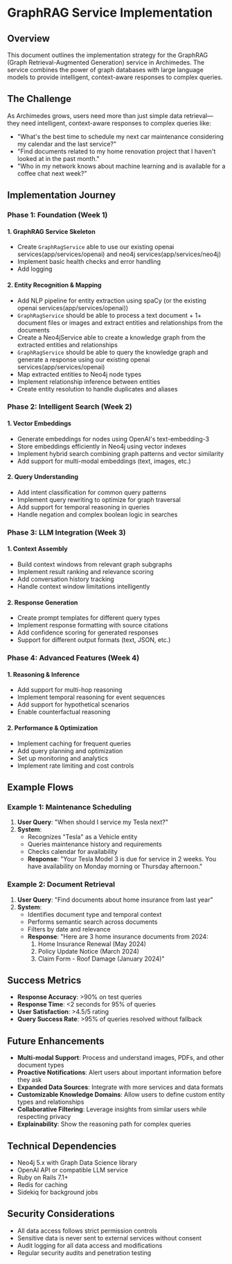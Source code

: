 # GraphRAG Service Implementation

## Overview
This document outlines the implementation strategy for the GraphRAG (Graph Retrieval-Augmented Generation) service in Archimedes. The service combines the power of graph databases with large language models to provide intelligent, context-aware responses to complex queries.

## The Challenge
As Archimedes grows, users need more than just simple data retrieval—they need intelligent, context-aware responses to complex queries like:
- "What's the best time to schedule my next car maintenance considering my calendar and the last service?"
- "Find documents related to my home renovation project that I haven't looked at in the past month."
- "Who in my network knows about machine learning and is available for a coffee chat next week?"

## Implementation Journey

### Phase 1: Foundation (Week 1)

#### 1. GraphRAG Service Skeleton
- Create `GraphRagService` able to use our existing openai services(app/services/openai) and neo4j services(app/services/neo4j)
- Implement basic health checks and error handling
- Add logging

#### 2. Entity Recognition & Mapping
- Add NLP pipeline for entity extraction using spaCy (or the existing openai services(app/services/openai))
- `GraphRagService` should be able to process a text document + 1+ document files or images and extract entities and relationships from the documents
- Create a Neo4jService able to create a knowledge graph from the extracted entities and relationships
- `GraphRagService` should be able to query the knowledge graph and generate a response using our existing openai services(app/services/openai)
- Map extracted entities to Neo4j node types
- Implement relationship inference between entities
- Create entity resolution to handle duplicates and aliases

### Phase 2: Intelligent Search (Week 2)

#### 1. Vector Embeddings
- Generate embeddings for nodes using OpenAI's text-embedding-3
- Store embeddings efficiently in Neo4j using vector indexes
- Implement hybrid search combining graph patterns and vector similarity
- Add support for multi-modal embeddings (text, images, etc.)

#### 2. Query Understanding
- Add intent classification for common query patterns
- Implement query rewriting to optimize for graph traversal
- Add support for temporal reasoning in queries
- Handle negation and complex boolean logic in searches

### Phase 3: LLM Integration (Week 3)

#### 1. Context Assembly
- Build context windows from relevant graph subgraphs
- Implement result ranking and relevance scoring
- Add conversation history tracking
- Handle context window limitations intelligently

#### 2. Response Generation
- Create prompt templates for different query types
- Implement response formatting with source citations
- Add confidence scoring for generated responses
- Support for different output formats (text, JSON, etc.)

### Phase 4: Advanced Features (Week 4)

#### 1. Reasoning & Inference
- Add support for multi-hop reasoning
- Implement temporal reasoning for event sequences
- Add support for hypothetical scenarios
- Enable counterfactual reasoning

#### 2. Performance & Optimization
- Implement caching for frequent queries
- Add query planning and optimization
- Set up monitoring and analytics
- Implement rate limiting and cost controls

## Example Flows

### Example 1: Maintenance Scheduling
1. **User Query**: "When should I service my Tesla next?"
2. **System**:
   - Recognizes "Tesla" as a Vehicle entity
   - Queries maintenance history and requirements
   - Checks calendar for availability
   - **Response**: "Your Tesla Model 3 is due for service in 2 weeks. You have availability on Monday morning or Thursday afternoon."

### Example 2: Document Retrieval
1. **User Query**: "Find documents about home insurance from last year"
2. **System**:
   - Identifies document type and temporal context
   - Performs semantic search across documents
   - Filters by date and relevance
   - **Response**: "Here are 3 home insurance documents from 2024:
     1. Home Insurance Renewal (May 2024)
     2. Policy Update Notice (March 2024)
     3. Claim Form - Roof Damage (January 2024)"

## Success Metrics
- **Response Accuracy**: >90% on test queries
- **Response Time**: <2 seconds for 95% of queries
- **User Satisfaction**: >4.5/5 rating
- **Query Success Rate**: >95% of queries resolved without fallback

## Future Enhancements
- **Multi-modal Support**: Process and understand images, PDFs, and other document types
- **Proactive Notifications**: Alert users about important information before they ask
- **Expanded Data Sources**: Integrate with more services and data formats
- **Customizable Knowledge Domains**: Allow users to define custom entity types and relationships
- **Collaborative Filtering**: Leverage insights from similar users while respecting privacy
- **Explainability**: Show the reasoning path for complex queries

## Technical Dependencies
- Neo4j 5.x with Graph Data Science library
- OpenAI API or compatible LLM service
- Ruby on Rails 7.1+
- Redis for caching
- Sidekiq for background jobs

## Security Considerations
- All data access follows strict permission controls
- Sensitive data is never sent to external services without consent
- Audit logging for all data access and modifications
- Regular security audits and penetration testing
